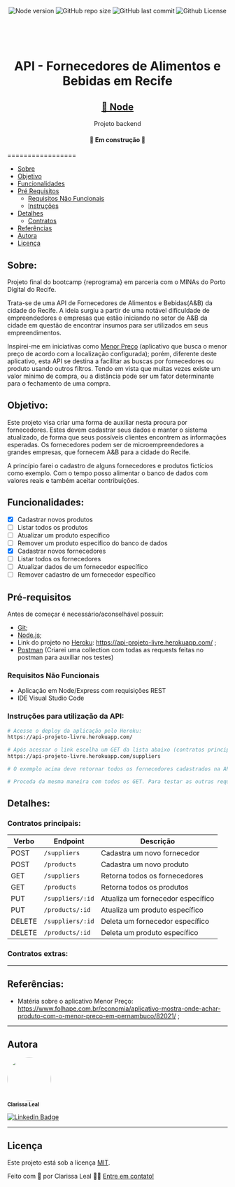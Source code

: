 <p align="center">
  <a> 
    <img alt="Node version" src="https://img.shields.io/badge/node-%3E%3D%206.0.0-brightgreen">
    <img alt="GitHub repo size" src="https://img.shields.io/github/repo-size/lealclarissa/projeto-livre">
    <img alt="GitHub last commit" src="https://img.shields.io/github/last-commit/lealclarissa/projeto-livre">
    <img alt="Github License" src="https://img.shields.io/github/license/lealclarissa/projeto-livre?logo=MIT">
  </a>
</p>

<!-- <h1 align="center">
  <img alt="FAEB Recife" title="#API - Fornecedores de Alimentos e Bebidas em Recife" src="./assets/banner.png" />
</h1> -->

<h1 align="center">
    <br>
    <p align="center">API - Fornecedores de Alimentos e Bebidas em Recife<p>
</h1>

<h2 align="center">
    <a href="https://nodejs.org/pt-br/">🔗 Node</a>
</h2>
<p align="center"> Projeto backend</p>

<h4 align="center"> 
	🚧  Em construção  🚧
</h4>

=================

<!--ts-->

- [Sobre](#sobre)
- [Objetivo](#objetivo)
- [Funcionalidades](#funcionalidades)
- [Pré Requisitos](#pré-requisitos)
  - [Requisitos Não Funcionais](#requisitos-não-funcionais)
  - [Instruções](#instruções-para-utilização-da-api)
- [Detalhes](#detalhes)
  - [Contratos](#contratos-principais)
- [Referências](#referências)
- [Autora](#autora)
- [Licença](#licença)
<!--te-->

## Sobre:

Projeto final do bootcamp {reprograma} em parceria com o MINAs do Porto Digital do Recife.

Trata-se de uma API de Fornecedores de Alimentos e Bebidas(A&B) da cidade do Recife. A ideia surgiu a partir de uma notável dificuldade de empreendedores e empresas que estão iniciando no setor de A&B da cidade em questão de encontrar insumos para ser utilizados em seus empreendimentos.

Inspirei-me em iniciativas como [Menor Preço](https://play.google.com/store/apps/details?id=br.gov.pr.celepar.sefa.mp&hl=pt_BR) (aplicativo que busca o menor preço de acordo com a localização configurada); porém, diferente deste aplicativo, esta API se destina a facilitar as buscas por fornecedores ou produto usando outros filtros. Tendo em vista que muitas vezes existe um valor mínimo de compra, ou a distância pode ser um fator determinante para o fechamento de uma compra.

## Objetivo:

Este projeto visa criar uma forma de auxiliar nesta procura por fornecedores. Estes devem cadastrar seus dados e manter o sistema atualizado, de forma que seus possíveis clientes encontrem as informações esperadas. Os fornecedores podem ser de microempreendedores a grandes empresas, que fornecem A&B para a cidade do Recife.

A princípio farei o cadastro de alguns fornecedores e produtos fictícios como exemplo. Com o tempo posso alimentar o banco de dados com valores reais e também aceitar contribuições.

## Funcionalidades:

- [x] Cadastrar novos produtos
- [ ] Listar todos os produtos
- [ ] Atualizar um produto específico
- [ ] Remover um produto específico do banco de dados
- [x] Cadastrar novos fornecedores
- [ ] Listar todos os fornecedores
- [ ] Atualizar dados de um fornecedor específico
- [ ] Remover cadastro de um fornecedor específico

## Pré-requisitos

Antes de começar é necessário/aconselhável possuir:

- [Git](https://git-scm.com/);
- [Node.js](https://nodejs.org/pt-br/);
- Link do projeto no [Heroku](https://www.heroku.com/): https://api-projeto-livre.herokuapp.com/ ;
- [Postman](https://www.postman.com/) (Criarei uma collection com todas as requests feitas no postman para auxiliar nos testes)

### Requisitos Não Funcionais

- Aplicação em Node/Express com requisições REST
- IDE Visual Studio Code

### Instruções para utilização da API:

```bash
# Acesse o deploy da aplicação pelo Heroku:
https://api-projeto-livre.herokuapp.com/

# Após acessar o link escolha um GET da lista abaixo (contratos principais :point_down: ) para testar. Vá até a barra de endereço e acrescente o endponint no final. Ex:
https://api-projeto-livre.herokuapp.com/suppliers

# O exemplo acima deve retornar todos os fornecedores cadastrados na API

# Proceda da mesma maneira com todos os GET. Para testar as outras requisições (POST, PUT, DELETE) eu utilizei o Postman
```

## Detalhes:

### Contratos principais:

| Verbo  | Endpoint         | Descrição                         |
| ------ | ---------------- | --------------------------------- |
| POST   | `/suppliers`     | Cadastra um novo fornecedor       |
| POST   | `/products`      | Cadastra um novo produto          |
| GET    | `/suppliers`     | Retorna todos os fornecedores     |
| GET    | `/products`      | Retorna todos os produtos         |
| PUT    | `/suppliers/:id` | Atualiza um fornecedor específico |
| PUT    | `/products/:id`  | Atualiza um produto específico    |
| DELETE | `/suppliers/:id` | Deleta um fornecedor específico   |
| DELETE | `/products/:id`  | Deleta um produto específico      |

### Contratos extras:

---

## Referências:

- Matéria sobre o aplicativo Menor Preço: https://www.folhape.com.br/economia/aplicativo-mostra-onde-achar-produto-com-o-menor-preco-em-pernambuco/82021/ ;

---

## Autora

<a>
 <img style="border-radius: 50%;" src="https://avatars2.githubusercontent.com/u/69424163?s=400&u=6c4ceb2494ca08ef4a05454277aee432c6b5644f&v=4" width="100px;" alt=""/>
 <br />
 <sub><b>Clarissa Leal</b></sub>
</a>

[![Linkedin Badge](https://img.shields.io/badge/-Clarissa-blue?style=flat-square&logo=Linkedin&logoColor=white&link=https://www.linkedin.com/in/clarissa-leal/)](https://www.linkedin.com/in/clarissa-leal/)

---

## Licença

Este projeto está sob a licença [MIT](./LICENSE.md).

Feito com :purple_heart: por Clarissa Leal 👋🏽 [Entre em contato!](https://www.linkedin.com/in/clarissa-leal/)
